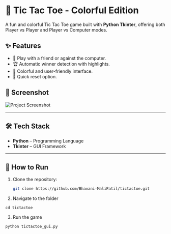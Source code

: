 # 🎨 Tic Tac Toe - Colorful Edition

A fun and colorful Tic Tac Toe game built with **Python Tkinter**, offering both Player vs Player and Player vs Computer modes.

## ✨ Features
- 👥 Play with a friend or against the computer.
- 🏆 Automatic winner detection with highlights.
- 🎨 Colorful and user-friendly interface.
- 🔄 Quick reset option.


## 📸 Screenshot
![Project Screenshot](images/screenshot.png)

---

## 🛠 Tech Stack
- **Python** – Programming Language
- **Tkinter** – GUI Framework

---

## 🚀 How to Run
1. Clone the repository:
   ```bash
   git clone https://github.com/Bhavani-MaliPatil/tictactoe.git
2. Navigate to the folder
```
cd tictactoe
```
3. Run the game
```
python tictactoe_gui.py
